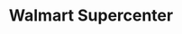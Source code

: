 ---
title: "Walmart Supercenter"
url: /tampa/walmart-supercenter-north-dale-mabry-highway-2/
shop: supermarket
---